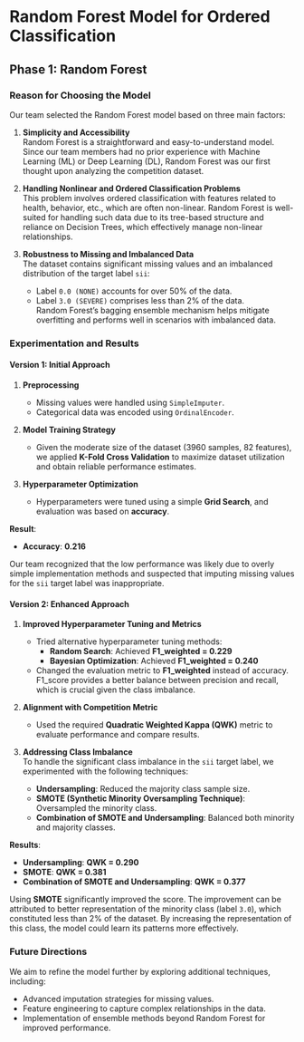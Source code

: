 # Random Forest Model for Ordered Classification  

## Phase 1: Random Forest  

### Reason for Choosing the Model  

Our team selected the Random Forest model based on three main factors:  

1. **Simplicity and Accessibility**  
   Random Forest is a straightforward and easy-to-understand model. Since our team members had no prior experience with Machine Learning (ML) or Deep Learning (DL), Random Forest was our first thought upon analyzing the competition dataset.  

2. **Handling Nonlinear and Ordered Classification Problems**  
   This problem involves ordered classification with features related to health, behavior, etc., which are often non-linear. Random Forest is well-suited for handling such data due to its tree-based structure and reliance on Decision Trees, which effectively manage non-linear relationships.  

3. **Robustness to Missing and Imbalanced Data**  
   The dataset contains significant missing values and an imbalanced distribution of the target label `sii`:  
   - Label `0.0 (NONE)` accounts for over 50% of the data.  
   - Label `3.0 (SEVERE)` comprises less than 2% of the data.  
   Random Forest’s bagging ensemble mechanism helps mitigate overfitting and performs well in scenarios with imbalanced data.  

### Experimentation and Results  

#### Version 1: Initial Approach  

1. **Preprocessing**  
   - Missing values were handled using `SimpleImputer`.  
   - Categorical data was encoded using `OrdinalEncoder`.  

2. **Model Training Strategy**  
   - Given the moderate size of the dataset (3960 samples, 82 features), we applied **K-Fold Cross Validation** to maximize dataset utilization and obtain reliable performance estimates.  

3. **Hyperparameter Optimization**  
   - Hyperparameters were tuned using a simple **Grid Search**, and evaluation was based on **accuracy**.  

**Result**:  
- **Accuracy**: **0.216**  

Our team recognized that the low performance was likely due to overly simple implementation methods and suspected that imputing missing values for the `sii` target label was inappropriate.  

#### Version 2: Enhanced Approach  

1. **Improved Hyperparameter Tuning and Metrics**  
   - Tried alternative hyperparameter tuning methods:  
     - **Random Search**: Achieved **F1_weighted = 0.229**  
     - **Bayesian Optimization**: Achieved **F1_weighted = 0.240**  
   - Changed the evaluation metric to **F1_weighted** instead of accuracy. F1_score provides a better balance between precision and recall, which is crucial given the class imbalance.  

2. **Alignment with Competition Metric**  
   - Used the required **Quadratic Weighted Kappa (QWK)** metric to evaluate performance and compare results.  

3. **Addressing Class Imbalance**  
   To handle the significant class imbalance in the `sii` target label, we experimented with the following techniques:  
   - **Undersampling**: Reduced the majority class sample size.  
   - **SMOTE (Synthetic Minority Oversampling Technique)**: Oversampled the minority class.  
   - **Combination of SMOTE and Undersampling**: Balanced both minority and majority classes.  

**Results**:  
- **Undersampling**: **QWK = 0.290**  
- **SMOTE**: **QWK = 0.381**  
- **Combination of SMOTE and Undersampling**: **QWK = 0.377**  

Using **SMOTE** significantly improved the score. The improvement can be attributed to better representation of the minority class (label `3.0`), which constituted less than 2% of the dataset. By increasing the representation of this class, the model could learn its patterns more effectively.  

### Future Directions  

We aim to refine the model further by exploring additional techniques, including:  
- Advanced imputation strategies for missing values.  
- Feature engineering to capture complex relationships in the data.  
- Implementation of ensemble methods beyond Random Forest for improved performance.  
